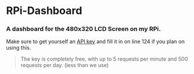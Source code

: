 # RPi-Dashboard

### A dashboard for the 480x320 LCD Screen on my RPi.

Make sure to get yourself an [API key](https://www.alphavantage.co/support/#api-key) and fill it in on line 124 if you plan on using this. 
> The key is completely free, with up to 5 requests per minute and 500 requests per day. (less than we use)
